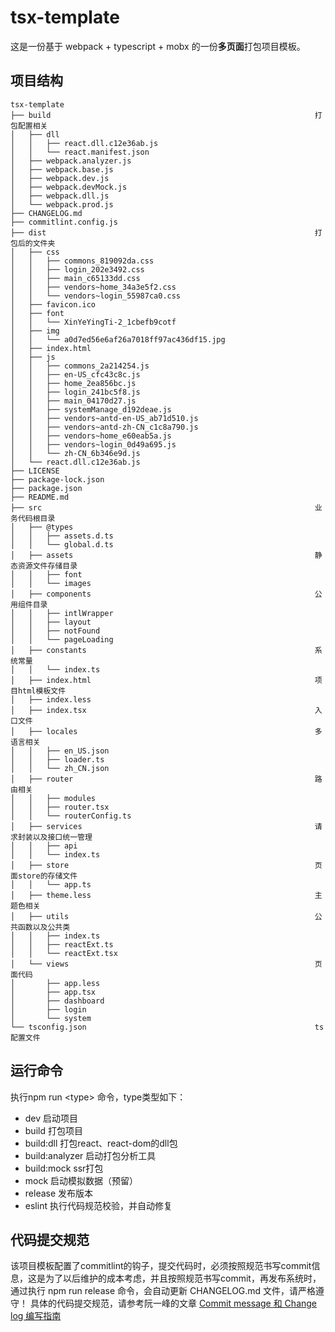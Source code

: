 # tsx-template
这是一份基于 webpack + typescript + mobx 的一份**多页面**打包项目模板。
## 项目结构
    tsx-template
    ├── build                                                           打包配置相关
    │   ├── dll
    │   │   ├── react.dll.c12e36ab.js
    │   │   └── react.manifest.json
    │   ├── webpack.analyzer.js
    │   ├── webpack.base.js
    │   ├── webpack.dev.js
    │   ├── webpack.devMock.js
    │   ├── webpack.dll.js
    │   └── webpack.prod.js
    ├── CHANGELOG.md                                                      
    ├── commitlint.config.js
    ├── dist                                                            打包后的文件夹
    │   ├── css
    │   │   ├── commons_819092da.css
    │   │   ├── login_202e3492.css
    │   │   ├── main_c65133dd.css
    │   │   ├── vendors~home_34a3e5f2.css
    │   │   └── vendors~login_55987ca0.css
    │   ├── favicon.ico
    │   ├── font
    │   │   └── XinYeYingTi-2_1cbefb9cotf
    │   ├── img
    │   │   └── a0d7ed56e6af26a7018ff97ac436df15.jpg
    │   ├── index.html
    │   ├── js
    │   │   ├── commons_2a214254.js
    │   │   ├── en-US_cfc43c8c.js
    │   │   ├── home_2ea856bc.js
    │   │   ├── login_241bc5f8.js
    │   │   ├── main_04170d27.js
    │   │   ├── systemManage_d192deae.js
    │   │   ├── vendors~antd-en-US_ab71d510.js
    │   │   ├── vendors~antd-zh-CN_c1c8a790.js
    │   │   ├── vendors~home_e60eab5a.js
    │   │   ├── vendors~login_0d49a695.js
    │   │   └── zh-CN_6b346e9d.js
    │   └── react.dll.c12e36ab.js
    ├── LICENSE
    ├── package-lock.json
    ├── package.json
    ├── README.md
    ├── src                                                             业务代码根目录
    │   ├── @types                                                  
    │   │   ├── assets.d.ts
    │   │   └── global.d.ts
    │   ├── assets                                                      静态资源文件存储目录
    │   │   ├── font
    │   │   └── images
    │   ├── components                                                  公用组件目录
    │   │   ├── intlWrapper
    │   │   ├── layout
    │   │   ├── notFound
    │   │   └── pageLoading
    │   ├── constants                                                   系统常量
    │   │   └── index.ts
    │   ├── index.html                                                  项目html模板文件
    │   ├── index.less
    │   ├── index.tsx                                                   入口文件
    │   ├── locales                                                     多语言相关
    │   │   ├── en_US.json
    │   │   ├── loader.ts
    │   │   └── zh_CN.json
    │   ├── router                                                      路由相关
    │   │   ├── modules
    │   │   ├── router.tsx
    │   │   └── routerConfig.ts
    │   ├── services                                                    请求封装以及接口统一管理
    │   │   ├── api
    │   │   └── index.ts
    │   ├── store                                                       页面store的存储文件
    │   │   └── app.ts
    │   ├── theme.less                                                  主题色相关
    │   ├── utils                                                       公共函数以及公共类
    │   │   ├── index.ts
    │   │   ├── reactExt.ts
    │   │   └── reactExt.tsx
    │   └── views                                                       页面代码
    │       ├── app.less
    │       ├── app.tsx
    │       ├── dashboard
    │       ├── login
    │       └── system
    └── tsconfig.json                                                   ts配置文件
## 运行命令
执行npm run \<type\> 命令，type类型如下： 
- dev 启动项目
- build 打包项目
- build:dll 打包react、react-dom的dll包
- build:analyzer 启动打包分析工具
- build:mock ssr打包
- mock 启动模拟数据（预留）
- release 发布版本
- eslint 执行代码规范校验，并自动修复
    
    
## 代码提交规范
该项目模板配置了commitlint的钩子，提交代码时，必须按照规范书写commit信息，这是为了以后维护的成本考虑，并且按照规范书写commit，再发布系统时，通过执行 npm run release 命令，会自动更新 CHANGELOG.md 文件，请严格遵守！
具体的代码提交规范，请参考阮一峰的文章
[Commit message 和 Change log 编写指南](http://www.ruanyifeng.com/blog/2016/01/commit_message_change_log.html)
